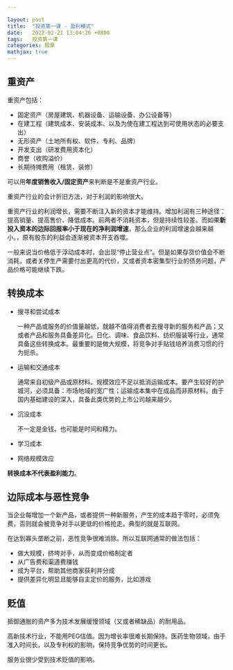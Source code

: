 ```yaml
---

layout: post
title:  "投资第一课 - 盈利模式"
date:   2022-02-21 13:04:26 +0800
tags:   投资第一课
categories: 股票
mathjax: true
---
```


## 重资产

重资产包括：

+ 固定资产（房屋建筑、机器设备、运输设备、办公设备等）
+ 在建工程（建筑成本、安装成本、以及为使在建工程达到可使用状态的必要支出）
+ 无形资产（土地所有权、软件、专利、品牌）
+ 开发支出（研发费用资本化）
+ 商誉（收购溢价）
+ 长期待摊费用（租赁、装修）

可以用**年度销售收入/固定资产**来判断是不是重资产行业。

重资产行业的会计折旧方法，对于利润的影响很大。

重资产行业的利润增长，需要不断注入新的资本才能维持。增加利润有三种途径：提高销量、提高售价、降低成本。前两者不消耗资本，但是持续性较差。而如果**新投入资本的边际回报率小于现在的净利润增速**，那么企业的利润增速会越来越小。，原有股东的利益会逐渐被资本开支吞噬。

一般来说当价格低于浮动成本时，会出现“停止营业点”。但是如果存货价值会不断消耗，或者关停生产需要付出更高的代价，又或者资本密集型行业的债务问题，产品价格可能继续下跌。

## 转换成本

+ 搜寻和尝试成本
  
  一种产品或服务的价值量越低，就越不值得消费者去搜寻新的服务和产品；又或者产品和服务具备差异化。日化、调味、食品饮料、纺织服装等行业，通常具备这些转换成本。最重要的是做大规模，将竞争对手贴钱培养消费习惯的行为扼杀。

+ 运输和交通成本

  通常来自初级产品或原材料。规模效应不足以抵消运输成本。要产生较好的护城河，必须具备：市场地域的宽广性；运输成本集中在成品而非原材料。由于国内基础建设的深入，具备此类优势的上市公司越来越少。

+ 沉没成本

  不一定是金钱，也可能是时间和精力。

+ 学习成本

+ 网络规模效应

**转换成本不代表盈利能力**。

## 边际成本与恶性竞争

当企业每增加一个新产品，或者提供一种新服务，产生的成本趋于零时，必须免费，否则就会被竞争对手以更低的价格抢走。典型的就是互联网。

在达到寡头垄断之前，恶性竞争很难消除。所以互联网通常的做法包括：

+ 做大规模，挤垮对手，从而变成价格制定者
+ 从广告费和渠道费赚钱
+ 成为平台，帮助其他商家获利并分成
+ 提供差异化明显且能够自主定价的服务，比如游戏

## 贬值

抵御通胀的资产多为技术发展缓慢领域（又或者稀缺品）的耐用品。

高新技术行业，不能用PEG估值。因为增长率很难长期保持。医药生物领域，由于准入时间长，以及专利权的影响，保持竞争优势的时间更长。

服务业很少受到技术贬值的影响。
